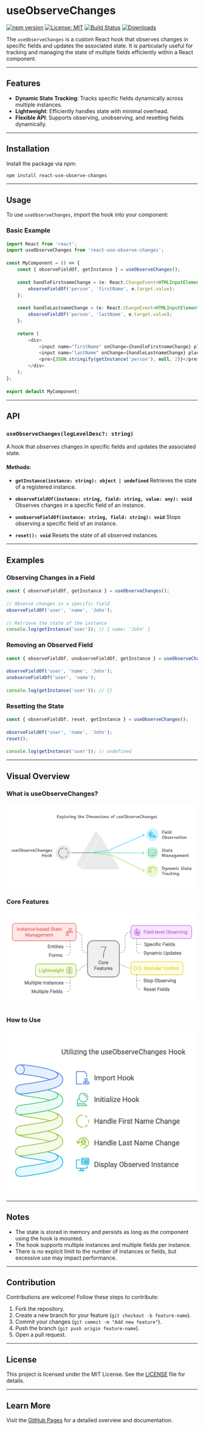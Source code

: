 # useObserveChanges

[![npm version](https://badge.fury.io/js/react-use-observe-changes.svg)](https://www.npmjs.com/package/react-use-observe-changes)
[![License: MIT](https://img.shields.io/badge/License-MIT-blue.svg)](https://opensource.org/licenses/MIT)
[![Build Status](https://img.shields.io/github/actions/workflow/status/Malnati/react-use-observe-changes/ci.yml)](https://github.com/Malnati/react-use-observe-changes/actions)
[![Downloads](https://img.shields.io/npm/dt/react-use-observe-changes)](https://www.npmjs.com/package/react-use-observe-changes)

The `useObserveChanges` is a custom React hook that observes changes in specific fields and updates the associated state. It is particularly useful for tracking and managing the state of multiple fields efficiently within a React component.

---

## Features

- **Dynamic State Tracking**: Tracks specific fields dynamically across multiple instances.
- **Lightweight**: Efficiently handles state with minimal overhead.
- **Flexible API**: Supports observing, unobserving, and resetting fields dynamically.

---

## Installation

Install the package via npm:
```bash
npm install react-use-observe-changes
```

---

## Usage

To use `useObserveChanges`, import the hook into your component:

### Basic Example

```typescript
import React from 'react';
import useObserveChanges from 'react-use-observe-changes';

const MyComponent = () => {
    const { observeFieldOf, getInstance } = useObserveChanges();

    const handleFirstnameChange = (e: React.ChangeEvent<HTMLInputElement>) => {
        observeFieldOf('person', 'firstName', e.target.value);
    };

    const handleLastnameChange = (e: React.ChangeEvent<HTMLInputElement>) => {
        observeFieldOf('person', 'lastName', e.target.value);
    };

    return (
        <div>
            <input name="firstName" onChange={handleFirstnameChange} placeholder="First Name" />
            <input name="lastName" onChange={handleLastnameChange} placeholder="Last Name" />
            <pre>{JSON.stringify(getInstance('person'), null, 2)}</pre>
        </div>
    );
};

export default MyComponent;
```

---

## API

### `useObserveChanges(logLevelDesc?: string)`

A hook that observes changes in specific fields and updates the associated state.

#### Methods:
- **`getInstance(instance: string): object | undefined`**
  Retrieves the state of a registered instance.

- **`observeFieldOf(instance: string, field: string, value: any): void`**
  Observes changes in a specific field of an instance.

- **`unobserveFieldOf(instance: string, field: string): void`**
  Stops observing a specific field of an instance.

- **`reset(): void`**
  Resets the state of all observed instances.

---

## Examples

### Observing Changes in a Field

```typescript
const { observeFieldOf, getInstance } = useObserveChanges();

// Observe changes in a specific field
observeFieldOf('user', 'name', 'John');

// Retrieve the state of the instance
console.log(getInstance('user')); // { name: 'John' }
```

### Removing an Observed Field

```typescript
const { observeFieldOf, unobserveFieldOf, getInstance } = useObserveChanges();

observeFieldOf('user', 'name', 'John');
unobserveFieldOf('user', 'name');

console.log(getInstance('user')); // {}
```

### Resetting the State

```typescript
const { observeFieldOf, reset, getInstance } = useObserveChanges();

observeFieldOf('user', 'name', 'John');
reset();

console.log(getInstance('user')); // undefined
```

---

## Visual Overview

### What is useObserveChanges?

![What is useObserveChanges](https://raw.githubusercontent.com/Malnati/react-use-observe-changes/main/docs/3-useObserveChanges-What-is.png)

### Core Features

![Core Features](https://raw.githubusercontent.com/Malnati/react-use-observe-changes/main/docs/4-useObserveChanges-Core-Features.png)

### How to Use

![How to Use](https://raw.githubusercontent.com/Malnati/react-use-observe-changes/main/docs/2-useObserveChanges-Usage.png)

---

## Notes

- The state is stored in memory and persists as long as the component using the hook is mounted.
- The hook supports multiple instances and multiple fields per instance.
- There is no explicit limit to the number of instances or fields, but excessive use may impact performance.

---

## Contribution

Contributions are welcome! Follow these steps to contribute:
1. Fork the repository.
2. Create a new branch for your feature (`git checkout -b feature-name`).
3. Commit your changes (`git commit -m "Add new feature"`).
4. Push the branch (`git push origin feature-name`).
5. Open a pull request.

---

## License

This project is licensed under the MIT License. See the [LICENSE](LICENSE) file for details.

---

## Learn More

Visit the [GitHub Pages](https://malnati.github.io/react-use-observe-changes) for a detailed overview and documentation.
